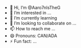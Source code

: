 - 👋 Hi, I’m @Aaro7nIsTheG
- 👀 I’m interested in ...
- 🌱 I’m currently learning 
- 💞️ I’m looking to collaborate on ...
- 📫 How to reach me ...
- 😄 Pronouns: CAN/ADA
- ⚡ Fun fact: ...

<!---
Aaro7nIsTheG/Aaro7nIsTheG is a ✨ special ✨ repository because its `README.md` (this file) appears on your GitHub profile.
You can click the Preview link to take a look at your changes.
--->
